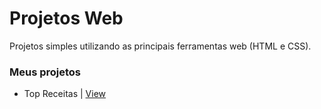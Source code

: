 # Projetos Web
Projetos simples utilizando as principais ferramentas web (HTML e CSS).

### Meus projetos
* Top Receitas | [View](https://cymayumi.github.io/Projetos-Web/Melhores_Receitas/)
